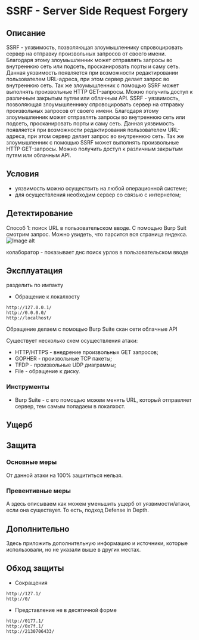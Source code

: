 # SSRF - Server Side Request Forgery

## Описание

SSRF - уязвимость, позволяющая злоумышленнику спровоцировать сервер на отправку произвольных запросов от своего имени. Благодаря этому злоумышленник может отправлять запросы во внутреннюю сеть или подсеть, просканировать порты и саму сеть. Данная уязвимость появляется при возможности редактировании пользователем URL-адреса, при этом сервер делает запрос во внутреннюю сеть. Так же злоумышленник с помощью SSRF может выполнять произвольные HTTP GET-запросы. Можно получить доступ к различным закрытым путям или облачным API.
SSRF - уязвимость, позволяющая злоумышленнику спровоцировать сервер на отправку произвольных запросов от своего имени.
Благодаря этому злоумышленник может отправлять запросы во внутреннюю сеть или подсеть, просканировать порты и саму сеть.
Данная уязвимость появляется при возможности редактирования пользователем URL-адреса, при этом сервер делает запрос во внутреннюю сеть.
Так же злоумышленник с помощью SSRF может выполнять произвольные HTTP GET-запросы.
Можно получить доступ к различным закрытым путям или облачным API.


## Условия

- уязвимость можно осуществить на любой операционной системе;
- для осуществления необходим сервер со связью с интернетом; 

## Детектирование

Способ 1: поиск URL в пользовательском вводе.
С помощью Burp Suit смотрим запрос. Можно увидеть, что парсится вся страница яндекса.
![Image alt](https://github.com/lifeskipp/shift2019/raw/master/ssrf/images/1_pars.png)

колаборатор - показывает днс
поиск урлов в пользовательском вводе

## Эксплуатация

разделить по импакту
 
- Обращение к локалхосту
```
http://127.0.0.1/
http://0.0.0.0/
http://localhost/
```
Обращение делаем с помощью Burp Suite
скан сети
облачные API

Существует несколько схем осуществления атаки:
- HTTP/HTTPS - внедрение произвольных GET запросов;
- GOPHER - произвольные TCP пакеты;
- TFDP - произвольные UDP диаграммы;
- File - обращение к диску.	

### Инструменты

- Burp Suite  - с его помощью можем менять URL, который отправляет сервер, тем самым попадаем в локалхост.

## Ущерб


## Защита
### Основные меры

От данной атаки на 100% защититься нельзя.

### Превентивные меры
А здесь описываем как можем уменьшить ущерб от уязвимости/атаки, если она существует. То есть, подход Defense in Depth.


## Дополнительно
Здесь приложить дополнительную информацию и источники, которые использовали, но не указали выше в других местах.

## Обход защиты
- Сокращения
```
http://127.1/
http://0/
```
- Представление не в десятичной форме
```
http://0177.1/
http://0x7f.1/
http://2130706433/
```
